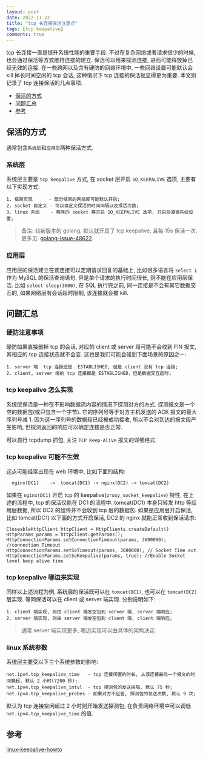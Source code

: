 ```yaml
---
layout: post
date: 2022-11-22
title: "tcp 长连接保活注意点"
tags: [tcp keepalive]
comments: true
---
```


tcp 长连接一直是提升系统性能的重要手段. 不过在复杂网络或者请求很少的时候, 也会通过保活等方式维持连接的建立. 保活可以用来探测连接, 进而可能释放掉已经无效的连接. 在一些跨网以及含有硬防的网络环境中, 一些网络设置可能默认会 kill 掉长时间空闲的 tcp 会话, 这种情况下 tcp 连接的保活就显得更为重要. 本文则记录了 tcp 连接保活的几点事项.

* [保活的方式](#保活的方式)  
* [问题汇总](#问题汇总)  
* [参考](#参考)  

## 保活的方式

通常包含`系统层`和`应用层`两种保活方式.

### 系统层

系统层主要是 `tcp keepalive` 方式, 在 socket 层开启 `SO_KEEPALIVE` 选项, 主要有以下实现方式:
```
1. 框架实现      - 部分框架的网络库可能默认开启;
2. socket 自定义 - 可以自定义保活的时间间隔以及探活次数;
3. linux 系统    - 程序的 socket 需开启 SO_KEEPALIVE 选项, 开启后遵循系统设置;
```

> 备注: 较新版本的 golang, 默认就开启了 tcp keepalive, 且每 15s 保活一次. 更多见: [golang-issue-48622](https://github.com/golang/go/issues/48622).

### 应用层

应用层的保活建立在该连接可以定期请求回复的基础上, 比如很多语言将 `select 1` 作为 MySQL 的保活查询语句. 但是单个请求的执行时间很长, 则不能在应用层保活. 比如 `select sleep(3000)`, 在 SQL 执行完之前, 同一连接是不会有其它数据交互的,  如果网络层有会话超时限制, 该连接就会被 kill.

## 问题汇总

### 硬防注意事项

硬防如果直接删掉 tcp 的会话, 对应的 client 或 server 段可能不会收到 FIN 报文, 其相应的 tcp 连接状态就不会变. 这也是我们可能会碰到下面场景的原因之一:

```
1. server 端  tcp 连接还是  ESTABLISHED, 但是 client 没有 tcp 连接;
2. client, server 端的 tcp 连接都是 ESTABLISHED，但是数据交互超时;
```

### tcp keepalive 怎么实现

系统层保活是一种在不影响数据流内容的情况下探测对方的方式. 探测报文是一个空的数据包(或只包含一个字节). 它的序列号等于对方主机发送的 ACK 报文的最大序列号减 1. 因为这一序列号的数据段已经被成功接收, 所以不会对到达的报文段产生影响, 但探测返回的响应可以确定连接是否正常.

可以自行 tcpdump 抓包, 关注 `TCP Keep-Alive` 报文的详细格式.

### tcp keepalive 可能不生效

这点可能经常出现在 web 环境中, 比如下面的结构:
```
  nginx(DC1)    ->  tomcat(DC1) -> nginx(DC2) -> tomcat(DC2)
```

如果在 `nginx(DC1)` 开启 tcp 的 keepalive(`proxy_socket_keepalive`) 特性, 在上述的流程中, tcp 的保活仅能在 DC1 的流程中. tomcat(DC1) 本身只转发 http 等应用层数据, 所以 DC2 的组件并不会收到 tcp 层的数据包. 如果是应用层开启保活, 比如 tomcat(DC1) 以下面的方式开启保活,  DC2 的 nginx 就能正常收到保活请求:
```
CloseableHttpClient httpClient = HttpClients.createDefault()
HttpParams params = httpClient.getParams();
HttpConnectionParams.setConnectionTimeout(params, 3600000); //connection Timeout
HttpConnectionParams.setSoTimeout(params, 3600000); // Socket Time out
HttpConnectionParams.setSoKeepalive(params, true); //Enable Socket level keep alive time
```

### tcp keepalive 哪边来实现

同样以上述流程为例, 系统层的保活既可以在 `tomcat(DC1)`, 也可以在 `tomcat(DC2)` 层实现. 等同保活可以在 client 或 server 端实现. 分别说明如下:
```
1. client 端实现, 则由 client 端发空包到 server 端, server 端响应;
2. server 端实现, 则由 server 端发空包到 client 端, client 端响应;
```

> 通常 server 端实现更多, 哪边实现可以由具体的架构决定.

### linux 系统参数

系统层主要受以下三个系统参数的影响:
```
net.ipv4.tcp_keepalive_time   - tcp 连接闲置的时长, 从该连接最后一个报文的时间算起, 默认 2 小时(7200 秒);
net.ipv4.tcp_keepalive_intvl  - tcp 探测包的发送间隔, 默认 75 秒;
net.ipv4.tcp_keepalive_probes - 如果对方不应答, 探测包的发送次数, 默认 9 次;
```

默认为 tcp 连接空闲超过 2 小时则开始发送探测包, 在负责网络环境中可以调低 `net.ipv4.tcp_keepalive_time` 的值.

## 参考

[linux-keepalive-howto](https://tldp.org/HOWTO/html_single/TCP-Keepalive-HOWTO/)  
